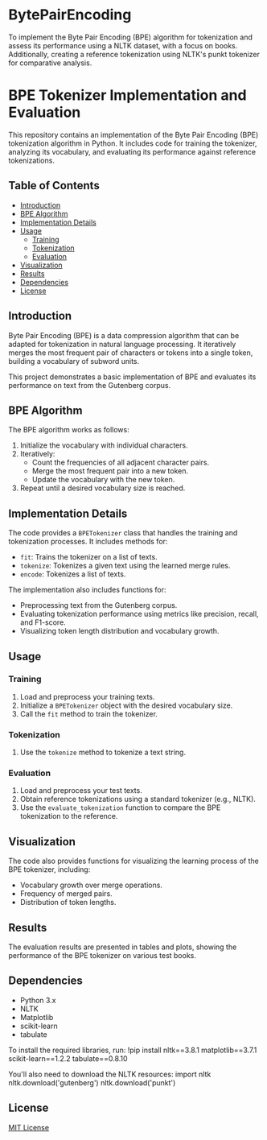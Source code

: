 # BytePairEncoding
To implement the Byte Pair Encoding (BPE) algorithm for tokenization and assess its performance using a NLTK dataset, with a focus on books. Additionally, creating a reference tokenization using NLTK's punkt tokenizer for comparative analysis.

# BPE Tokenizer Implementation and Evaluation

This repository contains an implementation of the Byte Pair Encoding (BPE) tokenization algorithm in Python. It includes code for training the tokenizer, analyzing its vocabulary, and evaluating its performance against reference tokenizations.

## Table of Contents

- [Introduction](#introduction)
- [BPE Algorithm](#bpe-algorithm)
- [Implementation Details](#implementation-details)
- [Usage](#usage)
    - [Training](#training)
    - [Tokenization](#tokenization)
    - [Evaluation](#evaluation)
- [Visualization](#visualization)
- [Results](#results)
- [Dependencies](#dependencies)
- [License](#license)

## Introduction

Byte Pair Encoding (BPE) is a data compression algorithm that can be adapted for tokenization in natural language processing. It iteratively merges the most frequent pair of characters or tokens into a single token, building a vocabulary of subword units.

This project demonstrates a basic implementation of BPE and evaluates its performance on text from the Gutenberg corpus.

## BPE Algorithm

The BPE algorithm works as follows:

1. Initialize the vocabulary with individual characters.
2. Iteratively:
    - Count the frequencies of all adjacent character pairs.
    - Merge the most frequent pair into a new token.
    - Update the vocabulary with the new token.
3. Repeat until a desired vocabulary size is reached.

## Implementation Details

The code provides a `BPETokenizer` class that handles the training and tokenization processes. It includes methods for:

- `fit`: Trains the tokenizer on a list of texts.
- `tokenize`: Tokenizes a given text using the learned merge rules.
- `encode`: Tokenizes a list of texts.

The implementation also includes functions for:

- Preprocessing text from the Gutenberg corpus.
- Evaluating tokenization performance using metrics like precision, recall, and F1-score.
- Visualizing token length distribution and vocabulary growth.

## Usage

### Training

1. Load and preprocess your training texts.
2. Initialize a `BPETokenizer` object with the desired vocabulary size.
3. Call the `fit` method to train the tokenizer.

### Tokenization

1. Use the `tokenize` method to tokenize a text string.

### Evaluation

1. Load and preprocess your test texts.
2. Obtain reference tokenizations using a standard tokenizer (e.g., NLTK).
3. Use the `evaluate_tokenization` function to compare the BPE tokenization to the reference.

## Visualization

The code also provides functions for visualizing the learning process of the BPE tokenizer, including:

- Vocabulary growth over merge operations.
- Frequency of merged pairs.
- Distribution of token lengths.

## Results

The evaluation results are presented in tables and plots, showing the performance of the BPE tokenizer on various test books.

## Dependencies

- Python 3.x
- NLTK
- Matplotlib
- scikit-learn
- tabulate

To install the required libraries, run: 
!pip install nltk==3.8.1 matplotlib==3.7.1 scikit-learn==1.2.2 tabulate==0.8.10

You'll also need to download the NLTK resources:
import nltk 
nltk.download('gutenberg')
nltk.download('punkt')

## License

[MIT License](https://opensource.org/licenses/MIT)
